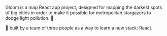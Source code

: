 Gloom is a map React app project, designed for mapping the darkest spots of big cities in order to make it possible for metropolitan stargazers to dodge light pollution. 🌟

🦾 built by a team of three people as a way to learn a new stack: React.
